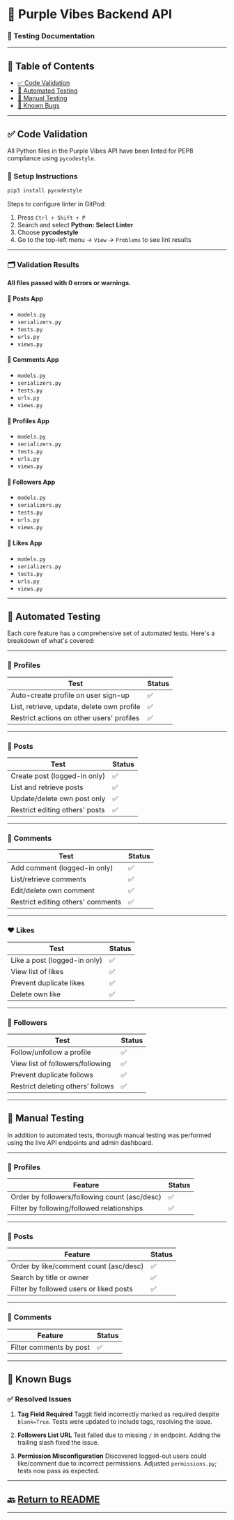 
# 💜 **Purple Vibes Backend API**

### 🧪 Testing Documentation

---

## 📑 Table of Contents

* [✅ Code Validation](#-code-validation)
* [🤖 Automated Testing](#-automated-testing)
* [🧍 Manual Testing](#-manual-testing)
* [🐞 Known Bugs](#-known-bugs)

---

## ✅ Code Validation

All Python files in the Purple Vibes API have been linted for PEP8 compliance using `pycodestyle`.

### 🔧 Setup Instructions

```bash
pip3 install pycodestyle
```

Steps to configure linter in GitPod:

1. Press `Ctrl + Shift + P`
2. Search and select **Python: Select Linter**
3. Choose **pycodestyle**
4. Go to the top-left menu → `View` → `Problems` to see lint results

---

### 🗂️ Validation Results

**All files passed with 0 errors or warnings.**

#### 📁 Posts App

* `models.py`
* `serializers.py`
* `tests.py`
* `urls.py`
* `views.py`

#### 📁 Comments App

* `models.py`
* `serializers.py`
* `tests.py`
* `urls.py`
* `views.py`

#### 📁 Profiles App

* `models.py`
* `serializers.py`
* `tests.py`
* `urls.py`
* `views.py`

#### 📁 Followers App

* `models.py`
* `serializers.py`
* `tests.py`
* `urls.py`
* `views.py`

#### 📁 Likes App

* `models.py`
* `serializers.py`
* `tests.py`
* `urls.py`
* `views.py`

---

## 🤖 Automated Testing

Each core feature has a comprehensive set of automated tests. Here's a breakdown of what's covered:

---

### 👤 **Profiles**

| Test                                       | Status |
| ------------------------------------------ | ------ |
| Auto-create profile on user sign-up        | ✅      |
| List, retrieve, update, delete own profile | ✅      |
| Restrict actions on other users' profiles  | ✅      |

---

### 📝 **Posts**

| Test                           | Status |
| ------------------------------ | ------ |
| Create post (logged-in only)   | ✅      |
| List and retrieve posts        | ✅      |
| Update/delete own post only    | ✅      |
| Restrict editing others' posts | ✅      |

---

### 💬 **Comments**

| Test                              | Status |
| --------------------------------- | ------ |
| Add comment (logged-in only)      | ✅      |
| List/retrieve comments            | ✅      |
| Edit/delete own comment           | ✅      |
| Restrict editing others' comments | ✅      |

---

### ❤️ **Likes**

| Test                         | Status |
| ---------------------------- | ------ |
| Like a post (logged-in only) | ✅      |
| View list of likes           | ✅      |
| Prevent duplicate likes      | ✅      |
| Delete own like              | ✅      |

---

### 👥 **Followers**

| Test                              | Status |
| --------------------------------- | ------ |
| Follow/unfollow a profile         | ✅      |
| View list of followers/following  | ✅      |
| Prevent duplicate follows         | ✅      |
| Restrict deleting others’ follows | ✅      |

---

## 🧍 Manual Testing

In addition to automated tests, thorough manual testing was performed using the live API endpoints and admin dashboard.

---

### 👤 **Profiles**

| Feature                                       | Status |
| --------------------------------------------- | ------ |
| Order by followers/following count (asc/desc) | ✅      |
| Filter by following/followed relationships    | ✅      |

---

### 📝 **Posts**

| Feature                                 | Status |
| --------------------------------------- | ------ |
| Order by like/comment count (asc/desc)  | ✅      |
| Search by title or owner                | ✅      |
| Filter by followed users or liked posts | ✅      |

---

### 💬 **Comments**

| Feature                 | Status |
| ----------------------- | ------ |
| Filter comments by post | ✅      |

---

## 🐞 Known Bugs

### ✅ Resolved Issues

1. **Tag Field Required**
   Taggit field incorrectly marked as required despite `blank=True`. Tests were updated to include tags, resolving the issue.

2. **Followers List URL**
   Test failed due to missing `/` in endpoint. Adding the trailing slash fixed the issue.

3. **Permission Misconfiguration**
   Discovered logged-out users could like/comment due to incorrect permissions. Adjusted `permissions.py`; tests now pass as expected.

---

## 🔙 [Return to README](README.md)

---

